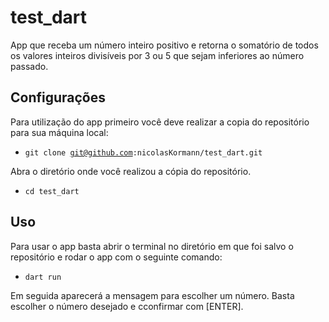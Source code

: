 # test_dart

App que receba um número inteiro positivo e retorna o somatório de todos os valores inteiros divisíveis por 3 ou 5 que sejam inferiores ao número passado.

## Configurações
Para utilização do app primeiro você deve realizar a copia do repositório para sua máquina local:
  - <code>git clone git@github.com:nicolasKormann/test_dart.git</code>

Abra o diretório onde você realizou a cópia do repositório.
  - <code>cd test_dart</code>

## Uso
Para usar o app basta abrir o terminal no diretório em que foi salvo o repositório e rodar o app com o seguinte comando:
  - <code>dart run</code>
<p>Em seguida aparecerá a mensagem para escolher um número. Basta escolher o número desejado e cconfirmar com [ENTER].
